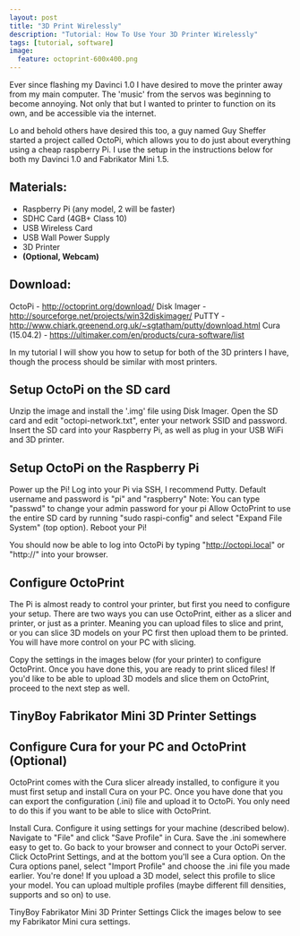 ```yaml
---
layout: post
title: "3D Print Wirelessly"
description: "Tutorial: How To Use Your 3D Printer Wirelessly"
tags: [tutorial, software]
image:
  feature: octoprint-600x400.png
---
```



Ever since flashing my Davinci 1.0 I have desired to move the printer away from my main computer. The 'music' from the servos was beginning to become annoying. Not only that but I wanted to printer to function on its own, and be accessible via the internet.

Lo and behold others have desired this too, a guy named Guy Sheffer started a project called OctoPi, which allows you to do just about everything using a cheap raspberry Pi. I use the setup in the instructions below for both my Davinci 1.0 and Fabrikator Mini 1.5.

## Materials: 

* Raspberry Pi (any model, 2 will be faster)
* SDHC Card (4GB+ Class 10)
* USB Wireless Card
* USB Wall Power Supply
* 3D Printer
* **(Optional, Webcam)**

## Download: 

OctoPi - <http://octoprint.org/download/>
Disk Imager - <http://sourceforge.net/projects/win32diskimager/>
PuTTY - <http://www.chiark.greenend.org.uk/~sgtatham/putty/download.html>
Cura (15.04.2) - <https://ultimaker.com/en/products/cura-software/list>


In my tutorial I will show you how to setup for both of the 3D printers I have, though the process should be similar with most printers.


## Setup OctoPi on the SD card


Unzip the image and install the '.img' file using Disk Imager.
Open the SD card and edit "octopi-network.txt", enter your network SSID and password.
Insert the SD card into your Raspberry Pi, as well as plug in your USB WiFi and 3D printer.


## Setup OctoPi on the Raspberry Pi

Power up the Pi!
Log into your Pi via SSH, I recommend Putty. Default username and password is "pi" and "raspberry" Note: You can type "passwd" to change your admin password for your pi
Allow OctoPrint to use the entire SD card by running "sudo raspi-config" and select "Expand File System" (top option).
Reboot your Pi!

You should now be able to log into OctoPi by typing "http://octopi.local" or "http://<ipaddress>" into your browser.


## Configure OctoPrint

The Pi is almost ready to control your printer, but first you need to configure your setup. There are two ways you can use OctoPrint, either as a slicer and printer, or just as a printer. Meaning you can upload files to slice and print, or you can slice 3D models on your PC first then upload them to be printed. You will have more control on your PC with slicing.

Copy the settings in the images below (for your printer) to configure OctoPrint. Once you have done this, you are ready to print sliced files! If you'd like to be able to upload 3D models and slice them on OctoPrint, proceed to the next step as well.

## TinyBoy Fabrikator Mini 3D Printer Settings




## Configure Cura for your PC and OctoPrint (Optional)

OctoPrint comes with the Cura slicer already installed, to configure it you must first setup and install Cura on your PC. Once you have done that you can export the configuration (.ini) file and upload it to OctoPi. You only need to do this if you want to be able to slice with OctoPrint.

Install Cura.
Configure it using settings for your machine (described below).
Navigate to "File" and click "Save Profile" in Cura. Save the .ini somewhere easy to get to.
Go back to your browser and connect to your OctoPi server.
Click OctoPrint Settings, and at the bottom you'll see a Cura option.
On the Cura options panel, select "Import Profile" and choose the .ini file you made earlier.
You're done!
If you upload a 3D model, select this profile to slice your model. You can upload multiple profiles (maybe different fill densities, supports and so on) to use.

TinyBoy Fabrikator Mini 3D Printer Settings
Click the images below to see my Fabrikator Mini cura settings.